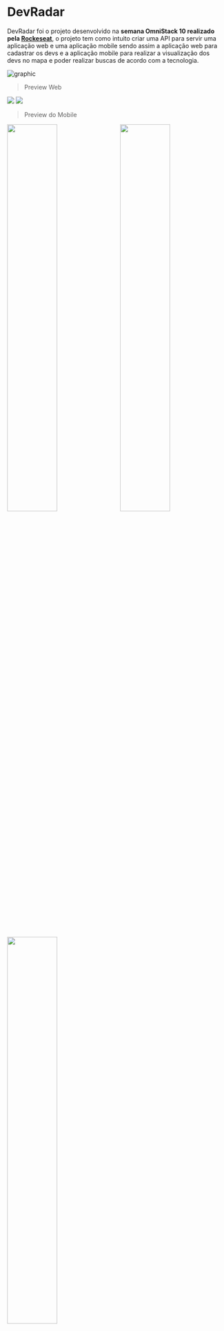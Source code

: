 # DevRadar 

DevRadar foi o projeto desenvolvido na <b>semana OmniStack 10 realizado pela [Rockeseat](https://rocketseat.com.br/)</b>, o projeto tem como intuito criar uma API para servir uma aplicação web e uma aplicação mobile sendo assim a aplicação web para cadastrar os devs e a aplicação mobile para realizar a visualização dos devs no mapa e poder realizar buscas de acordo com a tecnologia.

![graphic ](https://github.com/Luuck4s/DevRadar/blob/master/assets/graphic.png?raw=true)

> Preview Web
<p>
<img  src="https://github.com/Luuck4s/DevRadar/blob/master/assets/web_register_page.png?raw=true" />
<img  src="https://github.com/Luuck4s/DevRadar/blob/master/assets/web_update_page.png?raw=true"/>
</p>

> Preview do Mobile
<p  align="left" >
<img  src="https://github.com/Luuck4s/DevRadar/blob/master/assets/mobile_map.jpeg?raw=true"  width="48%"/>
<img  src="https://github.com/Luuck4s/DevRadar/blob/master/assets/mobile_map_selectioned.jpeg?raw=true"  width="48%" align="right" />
</p>

<img  src="https://github.com/Luuck4s/DevRadar/blob/master/assets/mobile_profile_page.jpeg?raw=true"  width="48%" />

# Instruções para utilização  :hammer:
	
## Clonar o repositório :octocat:

 Você precisa clonar o repositório e pode fazer isso digitando em seu terminal `$ git clone https://github.com/Luuck4s/DevRadar.git`.
 
## API :satellite:

 Logo após clonar o repositório navegue ate a pasta backend `cd backed/` e execute o comando `yarn install` ou `npm install`.

Você vai precisar criar uma conta no [Mongo Atlas](https://www.mongodb.com/cloud/atlas) e criar um cluster e logo após pegar sua string de conexão e colocar dentro do arquivo `example.env` dentro da pasta backend, nele deve conter `MONGO=sua string de conexão com Mongo Atlas`, após colocar sua string de conexão renomeie o arquivo para apenas `.env`. 

Logo após seguir tudo que foi feito acima pode executar o comando `yarn dev` ou `npm run dev` e o então deverá aparecer no console `[SERVER] server runing in port 3333`. 

## Web :computer:

Após seguir os passos acima e o backend está funcionando vá para pasta `web` e execute `yarn install` ou `npm install`.

Depois das dependências terminarem de instalar execute o comando `yarn start` ou `npm run start`.

## Mobile :iphone:

Para executar o mobile entre na pasta do mobile logo após o backend estar funcionando e execute `yarn install` ou `npm install`.

Após as dependências terminarem de baixar execute `yarn start` ou `npm start` e ai o expo já estará funcionando para você ler o Qr Code e utilizar a aplicação.

## Tecnologias Utilizadas :mag:

<b>API</b>
- [NodeJs;](https://nodejs.org/en/)
- [Express;](https://www.express.com/)
- [Axios;](https://github.com/axios/axios)
- [Socket-io.](https://socket.io/)

> Para realizar os teste de endpoints foi utilizado o [Insomnia](https://insomnia.rest/)

<b>Web</b>
- [React Js;](https://pt-br.reactjs.org/)
- [Axios.](https://github.com/axios/axios)

<b>Mobile</b>
- [React Native;](https://facebook.github.io/react-native/)
- [Expo;](https://expo.io/)
- [Axios;](https://github.com/axios/axios)
- [Socket-io.](https://socket.io/)
